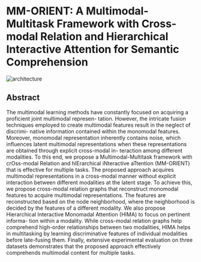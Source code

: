 # MM-ORIENT: A Multimodal-Multitask Framework with Cross-modal Relation and Hierarchical Interactive Attention for Semantic Comprehension

![architecture](https://github.com/devraj-raghuvanshi/MM-ORIENT/assets/108318452/dcd04d11-e390-47f8-b678-ff4c3b291fc4)

## Abstract
The multimodal learning methods have constantly focused on acquiring a proficient joint multimodal represen- tation. However, the intricate fusion techniques employed to create multimodal features result in the neglect of discrimi- native information contained within the monomodal features. Moreover, monomodal representation inherently contains noise, which influences latent multimodal representations when these representations are obtained through explicit cross-modal in- teraction among different modalities. To this end, we propose a Multimodal-Multitask framework with crOss-modal Relation and hIErarchical iNteractive aTtention (MM-ORIENT) that is effective for multiple tasks. The proposed approach acquires multimodal representations in a cross-modal manner without explicit interaction between different modalities at the latent stage. To achieve this, we propose cross-modal relation graphs that reconstruct monomodal features to acquire multimodal representations. The features are reconstructed based on the node neighborhood, where the neighborhood is decided by the features of a different modality. We also propose Hierarchical Interactive Monomadal Attention (HIMA) to focus on pertinent informa- tion within a modality. While cross-modal relation graphs help comprehend high-order relationships between two modalities, HIMA helps in multitasking by learning discriminative features of individual modalities before late-fusing them. Finally, extensive experimental evaluation on three datasets demonstrates that the proposed approach effectively comprehends multimodal content for multiple tasks.

